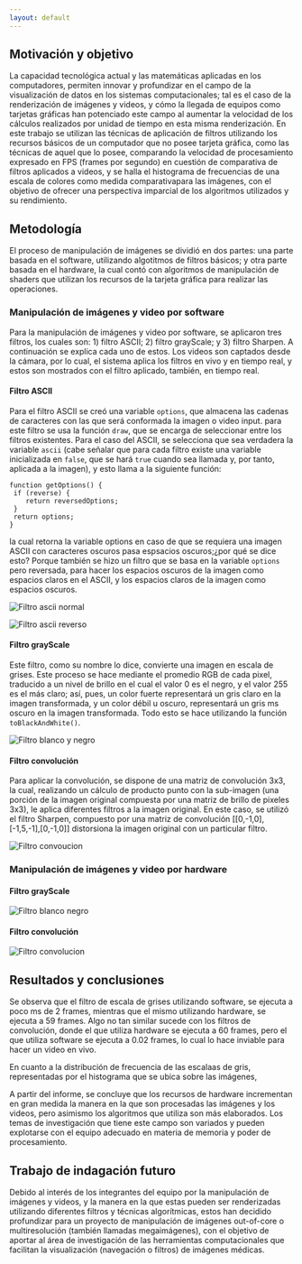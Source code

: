 ```yaml
---
layout: default
---
```



## Motivación y objetivo

La capacidad tecnológica actual y las matemáticas aplicadas en los computadores, permiten innovar y profundizar en el campo de la visualización de datos en los sistemas computacionales; tal es el caso de la renderización de imágenes y videos, y cómo la llegada de equipos como tarjetas gráficas han potenciado este campo al aumentar la velocidad de los cálculos realizados por unidad de tiempo en esta misma renderización. En este trabajo se utilizan las técnicas de aplicación de filtros utilizando los recursos básicos de un computador que no posee tarjeta gráfica, como las técnicas de aquel que lo posee, comparando la velocidad de procesamiento expresado en FPS (frames por segundo) en cuestión de comparativa de filtros aplicados a videos, y se halla el histograma de frecuencias de una escala de colores como medida comparativapara las imágenes, con el objetivo de ofrecer una perspectiva imparcial de los algoritmos utilizados y su rendimiento.

## Metodología

El proceso de manipulación de imágenes se dividió en dos partes: una parte basada en el software, utilizando algotitmos de filtros básicos; y otra parte basada en el hardware, la cual contó con algoritmos de manipulación de shaders que utilizan los recursos de la tarjeta gráfica para realizar las operaciones.

### Manipulación de imágenes y video por software

Para la manipulación de imágenes y video por software, se aplicaron tres filtros, los cuales son: 1) filtro ASCII; 2) filtro grayScale; y 3) filtro Sharpen. A continuación se explica cada uno de estos. Los videos son captados desde la cámara, por lo cual, el sistema aplica los filtros en vivo y en tiempo real, y estos son mostrados con el filtro aplicado, también, en tiempo real.

#### Filtro ASCII

Para el filtro ASCII se creó una variable ``` options ```, que almacena las cadenas de caracteres con las que será conformada la imagen o video input. para este filtro se usa la función ```draw```, que se encarga de seleccionar entre los filtros existentes. Para el caso del ASCII, se selecciona que sea verdadera la variable ```ascii``` (cabe señalar que para cada filtro existe una variable inicializada en ```false```, que se hará ```true``` cuando sea llamada y, por tanto, aplicada a la imagen), y esto llama a la siguiente función:
```
function getOptions() {
 if (reverse) {
    return reversedOptions;
 }
 return options;
}
```
la cual retorna la variable options en caso de que se requiera una imagen ASCII con caracteres oscuros pasa espsacios oscuros;¿por qué se dice esto? Porque también se hizo un filtro que se basa en la variable ```options``` pero reversada, para hacer los espacios oscuros de la imagen como espacios claros en el ASCII, y los espacios claros de la imagen como espacios oscuros.


![Filtro ascii normal](./imagenes/ascii_software_normal.png)


![Filtro ascii reverso](./imagenes/ascii_software_inverso.png)

#### Filtro grayScale

Este filtro, como su nombre lo dice, convierte una imagen en escala de grises. Este proceso se hace mediante el promedio RGB de cada pixel, traducido a un nivel de brillo en el cual el valor 0 es el negro, y el valor 255 es el más claro; así, pues, un color fuerte representará un gris claro en la imagen transformada, y un color débil u oscuro, representará un gris ms oscuro en la imagen transformada. Todo esto se hace utilizando la función ```toBlackAndWhite()```.

![Filtro blanco y negro](./imagenes/blanco_negro.png)


#### Filtro convolución

Para aplicar la convolución, se dispone de una matriz de convolución 3x3, la cual, realizando un cálculo de producto punto con la sub-imagen (una porción de la imagen original compuesta por una matriz de brillo de pixeles 3x3), le aplica diferentes filtros a la imagen original. En este caso, se utilizó el filtro Sharpen, compuesto por una matriz de convolución [[0,-1,0],[-1,5,-1],[0,-1,0]] distorsiona la imagen original con un particular filtro.

![Filtro convoucion](./imagenes/convolucion.png)

### Manipulación de imágenes y video por hardware

#### Filtro grayScale


![Filtro blanco negro](./imagenes/blanco_negro_hardware.png)


#### Filtro convolución

![Filtro convolucion](./imagenes/convolucion_hardware.png)


## Resultados y conclusiones

Se observa que el filtro de escala de grises utilizando software, se ejecuta a poco ms de 2 frames, mientras que el mismo utilizando hardware, se ejecuta a 59 frames. Algo no tan similar sucede con los filtros de convolución, donde el que utiliza hardware se ejecuta a 60 frames, pero el que utiliza software se ejecuta a 0.02 frames, lo cual lo hace inviable para hacer un video en vivo.

En cuanto a la distribución de frecuencia de las escalaas de gris, representadas por el histograma que se ubica sobre las imágenes, 

A partir del informe, se concluye que los recursos de hardware incrementan en gran medida la manera en la que son procesadas las imágenes y los videos, pero asimismo los algoritmos que utiliza son más elaborados. Los temas de investigación que tiene este campo son variados y pueden explotarse con el equipo adecuado en materia de memoria y poder de procesamiento.


## Trabajo de indagación futuro

Debido al interés de los integrantes del equipo por la manipulación de imágenes y videos, y la manera en la que estas pueden ser renderizadas utilizando diferentes filtros y técnicas algorítmicas, estos han decidido profundizar para un proyecto de manipulación de imágenes out-of-core o multiresolución (también llamadas megaimágenes), con el objetivo de aportar al área de investigación de las herramientas computacionales que facilitan la visualización (navegación o filtros) de imágenes médicas.
